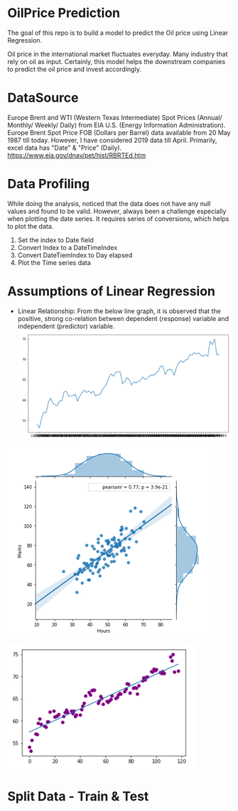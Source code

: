# OilPrice Prediction
The goal of this repo is to build a model to predict the Oil price using Linear Regression.

Oil price in the international market fluctuates everyday. Many industry that rely on oil as input. Certainly, this model helps the downstream companies to predict the oil price and invest accordingly.

# DataSource
Europe Brent and WTI (Western Texas Intermediate) Spot Prices (Annual/ Monthly/ Weekly/ Daily) from EIA U.S. (Energy Information Administration). Europe Brent Spot Price FOB (Dollars per Barrel) data available from 20 May 1987 till today. However, I have considered 2019 data till April. Primarily, excel data has "Date" & "Price" (Daily). https://www.eia.gov/dnav/pet/hist/RBRTEd.htm

# Data Profiling
While doing the analysis, noticed that the data does not have any null values and found to be valid. 
However, always been a challenge especially when plotting the date series. It requires series of conversions, which helps to plot the data.

1. Set the index to Date field
2. Convert Index to a DateTimeIndex
3. Convert DateTiemIndex to Day elapsed
4. Plot the Time series data

# Assumptions of Linear Regression
* Linear Relationship: From the below line graph, it is observed that the positive, strong co-relation between dependent (response) variable and independent (predictor) variable.
![image.png](Images/Line_Graph.png)<BR>
  
![image.png](Images/Regression.png)<BR>

![image.png](Images/BestFit.png)<BR>


# Split Data - Train & Test
